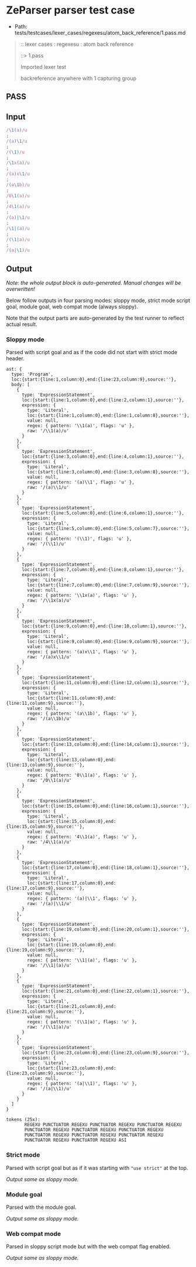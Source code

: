 # ZeParser parser test case

- Path: tests/testcases/lexer_cases/regexesu/atom_back_reference/1.pass.md

> :: lexer cases : regexesu : atom back reference
>
> ::> 1.pass
>
> Imported lexer test
>
> backreference anywhere with 1 capturing group

## PASS

## Input

`````js
/\1(a)/u
;
/(a)\1/u
;
/(\1)/u
;
/\1x(a)/u
;
/(a)x\1/u
;
/(a\1b)/u
;
/0\1(a)/u
;
/4\1(a)/u
;
/(a)|\1/u
;
/\1|(a)/u
;
/(\1|a)/u
;
/(a|\1)/u
`````

## Output

_Note: the whole output block is auto-generated. Manual changes will be overwritten!_

Below follow outputs in four parsing modes: sloppy mode, strict mode script goal, module goal, web compat mode (always sloppy).

Note that the output parts are auto-generated by the test runner to reflect actual result.

### Sloppy mode

Parsed with script goal and as if the code did not start with strict mode header.

`````
ast: {
  type: 'Program',
  loc:{start:{line:1,column:0},end:{line:23,column:9},source:''},
  body: [
    {
      type: 'ExpressionStatement',
      loc:{start:{line:1,column:0},end:{line:2,column:1},source:''},
      expression: {
        type: 'Literal',
        loc:{start:{line:1,column:0},end:{line:1,column:8},source:''},
        value: null,
        regex: { pattern: '\\1(a)', flags: 'u' },
        raw: '/\\1(a)/u'
      }
    },
    {
      type: 'ExpressionStatement',
      loc:{start:{line:3,column:0},end:{line:4,column:1},source:''},
      expression: {
        type: 'Literal',
        loc:{start:{line:3,column:0},end:{line:3,column:8},source:''},
        value: null,
        regex: { pattern: '(a)\\1', flags: 'u' },
        raw: '/(a)\\1/u'
      }
    },
    {
      type: 'ExpressionStatement',
      loc:{start:{line:5,column:0},end:{line:6,column:1},source:''},
      expression: {
        type: 'Literal',
        loc:{start:{line:5,column:0},end:{line:5,column:7},source:''},
        value: null,
        regex: { pattern: '(\\1)', flags: 'u' },
        raw: '/(\\1)/u'
      }
    },
    {
      type: 'ExpressionStatement',
      loc:{start:{line:7,column:0},end:{line:8,column:1},source:''},
      expression: {
        type: 'Literal',
        loc:{start:{line:7,column:0},end:{line:7,column:9},source:''},
        value: null,
        regex: { pattern: '\\1x(a)', flags: 'u' },
        raw: '/\\1x(a)/u'
      }
    },
    {
      type: 'ExpressionStatement',
      loc:{start:{line:9,column:0},end:{line:10,column:1},source:''},
      expression: {
        type: 'Literal',
        loc:{start:{line:9,column:0},end:{line:9,column:9},source:''},
        value: null,
        regex: { pattern: '(a)x\\1', flags: 'u' },
        raw: '/(a)x\\1/u'
      }
    },
    {
      type: 'ExpressionStatement',
      loc:{start:{line:11,column:0},end:{line:12,column:1},source:''},
      expression: {
        type: 'Literal',
        loc:{start:{line:11,column:0},end:{line:11,column:9},source:''},
        value: null,
        regex: { pattern: '(a\\1b)', flags: 'u' },
        raw: '/(a\\1b)/u'
      }
    },
    {
      type: 'ExpressionStatement',
      loc:{start:{line:13,column:0},end:{line:14,column:1},source:''},
      expression: {
        type: 'Literal',
        loc:{start:{line:13,column:0},end:{line:13,column:9},source:''},
        value: null,
        regex: { pattern: '0\\1(a)', flags: 'u' },
        raw: '/0\\1(a)/u'
      }
    },
    {
      type: 'ExpressionStatement',
      loc:{start:{line:15,column:0},end:{line:16,column:1},source:''},
      expression: {
        type: 'Literal',
        loc:{start:{line:15,column:0},end:{line:15,column:9},source:''},
        value: null,
        regex: { pattern: '4\\1(a)', flags: 'u' },
        raw: '/4\\1(a)/u'
      }
    },
    {
      type: 'ExpressionStatement',
      loc:{start:{line:17,column:0},end:{line:18,column:1},source:''},
      expression: {
        type: 'Literal',
        loc:{start:{line:17,column:0},end:{line:17,column:9},source:''},
        value: null,
        regex: { pattern: '(a)|\\1', flags: 'u' },
        raw: '/(a)|\\1/u'
      }
    },
    {
      type: 'ExpressionStatement',
      loc:{start:{line:19,column:0},end:{line:20,column:1},source:''},
      expression: {
        type: 'Literal',
        loc:{start:{line:19,column:0},end:{line:19,column:9},source:''},
        value: null,
        regex: { pattern: '\\1|(a)', flags: 'u' },
        raw: '/\\1|(a)/u'
      }
    },
    {
      type: 'ExpressionStatement',
      loc:{start:{line:21,column:0},end:{line:22,column:1},source:''},
      expression: {
        type: 'Literal',
        loc:{start:{line:21,column:0},end:{line:21,column:9},source:''},
        value: null,
        regex: { pattern: '(\\1|a)', flags: 'u' },
        raw: '/(\\1|a)/u'
      }
    },
    {
      type: 'ExpressionStatement',
      loc:{start:{line:23,column:0},end:{line:23,column:9},source:''},
      expression: {
        type: 'Literal',
        loc:{start:{line:23,column:0},end:{line:23,column:9},source:''},
        value: null,
        regex: { pattern: '(a|\\1)', flags: 'u' },
        raw: '/(a|\\1)/u'
      }
    }
  ]
}

tokens (25x):
       REGEXU PUNCTUATOR REGEXU PUNCTUATOR REGEXU PUNCTUATOR REGEXU
       PUNCTUATOR REGEXU PUNCTUATOR REGEXU PUNCTUATOR REGEXU
       PUNCTUATOR REGEXU PUNCTUATOR REGEXU PUNCTUATOR REGEXU
       PUNCTUATOR REGEXU PUNCTUATOR REGEXU ASI
`````

### Strict mode

Parsed with script goal but as if it was starting with `"use strict"` at the top.

_Output same as sloppy mode._

### Module goal

Parsed with the module goal.

_Output same as sloppy mode._

### Web compat mode

Parsed in sloppy script mode but with the web compat flag enabled.

_Output same as sloppy mode._
